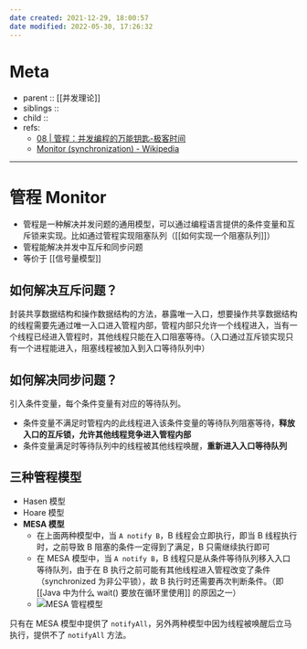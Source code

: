 ```yaml
---
date created: 2021-12-29, 18:00:57
date modified: 2022-05-30, 17:26:32
---
```


# Meta

- parent :: [[并发理论]]
- siblings ::
- child ::
- refs:
    - [08 | 管程：并发编程的万能钥匙-极客时间](https://time.geekbang.org/column/article/86089)
    - [Monitor (synchronization) - Wikipedia](https://en.wikipedia.org/wiki/Monitor_(synchronization))

---

# 管程 Monitor

- 管程是一种解决并发问题的通用模型，可以通过编程语言提供的条件变量和互斥锁来实现。比如通过管程实现阻塞队列（[[如何实现一个阻塞队列]]）
- 管程能解决并发中互斥和同步问题
- 等价于 [[信号量模型]]

## 如何解决互斥问题？

封装共享数据结构和操作数据结构的方法，暴露唯一入口，想要操作共享数据结构的线程需要先通过唯一入口进入管程内部，管程内部只允许一个线程进入，当有一个线程已经进入管程时，其他线程只能在入口阻塞等待。（入口通过互斥锁实现只有一个进程能进入，阻塞线程被加入到入口等待队列中）

## 如何解决同步问题？

引入条件变量，每个条件变量有对应的等待队列。

- 条件变量不满足时管程内的此线程进入该条件变量的等待队列阻塞等待，**释放入口的互斥锁，允许其他线程竞争进入管程内部**
- 条件变量满足时等待队列中的线程被其他线程唤醒，**重新进入入口等待队列**

## 三种管程模型

- Hasen 模型
- Hoare 模型
- **MESA 模型**
    - 在上面两种模型中，当 `A notify B`，B 线程会立即执行，即当 B 线程执行时，之前导致 B 阻塞的条件一定得到了满足，B 只需继续执行即可
    - 在 MESA 模型中，当 `A notify B`，B 线程只是从条件等待队列移入入口等待队列，由于在 B 执行之前可能有其他线程进入管程改变了条件（synchronized 为非公平锁），故 B 执行时还需要再次判断条件。（即 [[Java 中为什么 wait() 要放在循环里使用]] 的原因之一）
    - ![MESA 管程模型](https://pic-bed-615.oss-cn-beijing.aliyuncs.com/CleanShot%202022-06-07%20at%2018.55.16.png)

只有在 MESA 模型中提供了 `notifyAll`，另外两种模型中因为线程被唤醒后立马执行，提供不了 `notifyAll` 方法。
